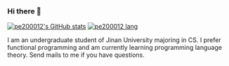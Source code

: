 ### Hi there 👋

<!--
**pe200012/pe200012** is a ✨ _special_ ✨ repository because its `README.md` (this file) appears on your GitHub profile.

Here are some ideas to get you started:

- 🔭 I’m currently working on ...
- 🌱 I’m currently learning ...
- 👯 I’m looking to collaborate on ...
- 🤔 I’m looking for help with ...
- 💬 Ask me about ...
- 📫 How to reach me: ...
- 😄 Pronouns: ...
- ⚡ Fun fact: ...
-->

[![pe200012's GitHub stats](https://github-readme-stats.vercel.app/api?username=pe200012&show_icons=true)](https://github.com/anuraghazra/github-readme-stats)
[![pe200012 lang](https://github-readme-stats.vercel.app/api/top-langs/?username=pe200012&hide=html)](https://github.com/anuraghazra/github-readme-stats)

I am an undergraduate student of Jinan University majoring in CS. I prefer functional programming and am currently learning programming language theory. Send mails to me if you have questions.
